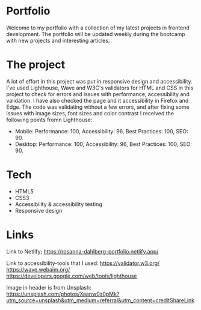 # Portfolio
Welcome to my portfolio with a collection of my latest projects in frontend development. The portfolio will be updated weekly during the bootcamp with new projects and interesting articles. 

# The project 
A lot of effort in this project was put in responsive design and accessibility. I've used Lighthouse, Wave and W3C's validators for HTML and CSS in this project to check for errors and issues with performance, accessibility and validation. I have also checked the page and it accessibility in Firefox and Edge. The code was validating without a few errors, and after fixing some issues with image sizes, font sizes and color contrast I received the following points fromn Lighthouse:

* Mobile: Performance: 100, Accessibility: 96, Best Practices: 100, SEO: 90.
* Desktop: Performance: 100, Accessibility: 96, Best Practices: 100, SEO: 90.

# Tech
* HTML5
* CSS3
* Accessibility & accessibility testing
* Responsive design

# Links
Link to Netlify;
https://rosanna-dahlberg-portfolio.netlify.app/

Link to accessibility-tools that I used:
https://validator.w3.org/
https://wave.webaim.org/
https://developers.google.com/web/tools/lighthouse

Image in header is from Unsplash:
https://unsplash.com/photos/Xaanw0s0pMk?utm_source=unsplash&utm_medium=referral&utm_content=creditShareLink


